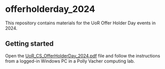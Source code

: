 # offerholderday_2024

This repository contains materials for the UoR Offer Holder Day events in 2024.  

## Getting started

Open the [UoR_CS_OfferHolderDay_2024.pdf](https://csgitlab.reading.ac.uk/uu915119/offerholderday_2024/-/blob/main/UoR_CS_OfferHolderDay_2024.pdf?ref_type=heads) file and follow the instructions from a logged-in Windows PC in a Polly Vacher computing lab.

